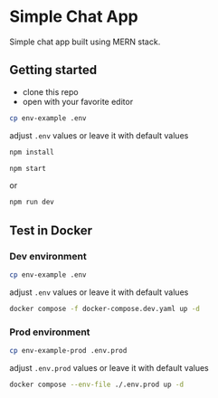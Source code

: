 # Simple Chat App

Simple chat app built using MERN stack.

## Getting started

- clone this repo
- open with your favorite editor

```bash
cp env-example .env
```

adjust `.env` values or leave it with default values

```bash
npm install
```

```bash
npm start
```

or

```bash
npm run dev 
```

## Test in Docker

### Dev environment

```bash
cp env-example .env

```

adjust `.env` values or leave it with default values

```bash
docker compose -f docker-compose.dev.yaml up -d

```

### Prod environment

```bash
cp env-example-prod .env.prod

```

adjust `.env.prod` values or leave it with default values

```bash
docker compose --env-file ./.env.prod up -d

```
